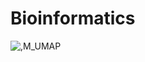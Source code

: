 # Bioinformatics

![,M_UMAP](https://github.com/Divya090597/Installing-packages-for-Bioinformatics/assets/156469276/9feec38a-59c8-4a10-a8eb-b3d268cf9fbe)

